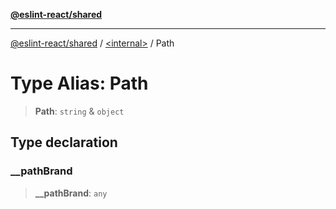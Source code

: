 [**@eslint-react/shared**](../../README.md)

***

[@eslint-react/shared](../../README.md) / [\<internal\>](../README.md) / Path

# Type Alias: Path

> **Path**: `string` & `object`

## Type declaration

### \_\_pathBrand

> **\_\_pathBrand**: `any`
